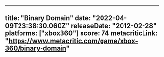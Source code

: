 
---
title: "Binary Domain"
date: "2022-04-09T23:38:30.060Z"
releaseDate: "2012-02-28"
platforms: ["xbox360"]
score: 74
metacriticLink: "https://www.metacritic.com/game/xbox-360/binary-domain"
---
